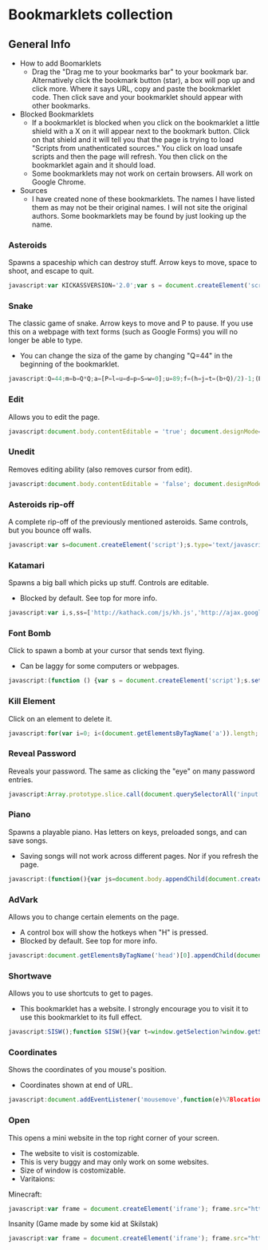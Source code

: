 # Bookmarklets collection

## General Info
* How to add Boomarklets
    * Drag the "Drag me to your bookmarks bar" to your bookmark bar. Alternatively click the bookmark button (star), a box will pop up and click more. Where it says URL, copy and paste the bookmarklet code. Then click save and your bookmarklet should appear with other bookmarks.
* Blocked Bookmarklets
    * If a bookmarklet is blocked when you click on the bookmarklet a little shield with a X on it will appear next to the bookmark button. Click on that shield and it will tell you that the page is trying to load "Scripts from unathenticated sources." You click on load unsafe scripts and then the page will refresh. You then click on the bookmarklet again and it should load.
    * Some bookmarklets may not work on certain browsers. All work on Google Chrome. 
* Sources
    * I have created none of these bookmarklets. The names I have listed them as may not be their original names. I will not site the original authors. Some bookmarklets may be found by just looking up the name.

### Asteroids
Spawns a spaceship which can destroy stuff. Arrow keys to move, space to shoot, and escape to quit.

```js
javascript:var KICKASSVERSION='2.0';var s = document.createElement('script');s.type='text/javascript';document.body.appendChild(s);s.src='//hi.kickassapp.com/kickass.js';void(0);
```

### Snake 
The classic game of snake. Arrow keys to move and P to pause. If you use this on a webpage with text forms (such as Google Forms) you will no longer be able to type.
* You can change the siza of the game by changing "Q=44" in the beginning of the bookmarklet.

```js
javascript:Q=44;m=b=Q*Q;a=[P=l=u=d=p=S=w=0];u=89;f=(h=j=t=(b+Q)/2)-1;(B=(D=document).body).appendChild(x=D.createElement("p"));(X=x.style).position="fixed";X.left=X.top=0;X.background="#FFF";x.innerHTML="<p></p><canvas>";v=(s=x.childNodes)[0];(s=s[1]).width=s.height=5*Q;c=s.getContext("2d"); onkeydown=onblur=F=function(e,g){g?a[f]?(w+=m,f=Math.random(l+=8)*(R=Q-2)*R|(u=0),F(f+=Q+1+2*(f/R|0),g)):F(f):0>e?(l?--l:(y=t,t=a[t]-2,F(y)),S+=(w*=0.8)/4,m=999/(u++ +10),a[h+=[-1,-Q,1,Q][d=p]]?B.removeChild(x,alert("Game Over")):(F(h),F(e,j=h),v.innerHTML=P?(setTimeout(F,50,e,0),S|0):"Press P")):-e?(y=(a[e]=e<Q|e>=Q*Q-Q|!(e%Q)|e%Q==Q-1|2*(e==h))+(e==f),e==h&&(a[j]=2+h),c.fillStyle="hsl("+99*!a[e]+","+2*m+"%,"+50*y+"%)",c.fillRect(e%Q*5,5*(e/Q|0),5,5)):isNaN(y=e.keyCode-37)|43==y?(P=y&&!P)&&F(-1): p=!P|y&-4|!(y^2^d)?p:y;return!1};for(;--b;F(b));void F(-1);
```

### Edit
Allows you to edit the page. 

```js
javascript:document.body.contentEditable = 'true'; document.designMode='on'; void 0
```

### Unedit
Removes editing ability (also removes cursor from edit).

```js
javascript:document.body.contentEditable = 'false'; document.designMode='off'; void 0
```

### Asteroids rip-off
A complete rip-off of the previously mentioned asteroids. Same controls, but you bounce off walls.

```js
javascript:var s=document.createElement('script');s.type='text/javascript';s.onerror=function(e){alert('Failed to load the script. The site\'s Content Security Policy might be blocking it. Feel free to try again.');};document.body.appendChild(s);s.src='https://blog.roysolberg.com/js/dom2.min.js';void(0);
```

### Katamari
Spawns a big ball which picks up stuff. Controls are editable.
* Blocked by default. See top for more info.

```js
javascript:var i,s,ss=['http://kathack.com/js/kh.js','http://ajax.googleapis.com/ajax/libs/jquery/1.5.1/jquery.min.js'];for(i=0;i!=ss.length;i++){s=document.createElement('script');s.src=ss[i];document.body.appendChild(s);}void(0);
```

### Font Bomb
Click to spawn a bomb at your cursor that sends text flying. 
* Can be laggy for some computers or webpages.

```js
javascript:(function () {var s = document.createElement('script');s.setAttribute('src', 'http://fontbomb.ilex.ca/js/main.js');document.body.appendChild(s);}());
```

### Kill Element
Click on an element to delete it.

```js
javascript:for(var i=0; i<(document.getElementsByTagName('a')).length; i++) {(document.getElementsByTagName('a')[i]).style.pointerEvents = 'none';}function handler(e) {e = e || window.event;var target = e.target || e.srcElement;target.style.display = 'none';document.removeEventListener('click', handler, false);cursor('default');for(var i=0; i<(document.getElementsByTagName('a')).length; i++) {(document.getElementsByTagName('a')[i]).style.pointerEvents = 'initial';}}document.addEventListener('click', handler, false);cursor('crosshair');function cursor(cur) { document.body.style.cursor = cur; }
```

### Reveal Password
Reveals your password. The same as clicking the "eye" on many password entries.

```js
javascript:Array.prototype.slice.call(document.querySelectorAll('input[type=password]')).map(function(el){el.setAttribute('type','text')})
```

### Piano
Spawns a playable piano. Has letters on keys, preloaded songs, and can save songs.
* Saving songs will not work across different pages. Nor if you refresh the page.

```js
javascript:(function(){var js=document.body.appendChild(document.createElement("script"));js.onerror=function(){alert("Sorry, the script could not be loaded.")};js.src="https://rawgit.com/Krazete/bookmarklets/master/piano.js"})();
```

### AdVark
Allows you to change certain elements on the page.
* A control box will show the hotkeys when "H" is pressed.
* Blocked by default. See top for more info.

```js
javascript:document.getElementsByTagName('head')[0].appendChild(document.createElement('script')).setAttribute('src','http://www.karmatics.com/aardvark/bookmarklet.js')
```

### Shortwave
Allows you to use shortcuts to get to pages.
* This bookmarklet has a website. I strongly encourage you to visit it to use this bookmarklet to its full effect.

```js
javascript:SISW();function SISW(){var t=window.getSelection?window.getSelection():(document.getSelection?document.getSelection():(document.selection?document.selection.createRange().text:''));var c=window.prompt('Type `help` for a list of commands:');if(t!=''){if(c){c+=' '+t;}else{c=''+t;};};if(c){var u='http://shortwaveapp.com/?go&c='+c+'&t='+(document.title?encodeURI(document.title):'')+'&s=http://';if(c.substring(0,1)==' '){var w=window.open(u);w.focus();}else{window.location.href=u;};};};
```

### Coordinates
Shows the coordinates of you mouse's position. 
* Coordinates shown at end of URL.

```js
javascript:document.addEventListener('mousemove',function(e)%7Blocation.hash=(window.scrollX+e.clientX)+','+(window.scrollY+e.clientY)%7D,true);
```

### Open
This opens a mini website in the top right corner of your screen.
* The website to visit is costomizable.
* This is very buggy and may only work on some websites.
* Size of window is costomizable.
* Varitaions:

Minecraft:
```js
javascript:var frame = document.createElement('iframe'); frame.src="https://classic.minecraft.net"; frame.style.position="fixed"; frame.style.top="5%"; frame.style.right="0%";frame.style.height="700px";frame.style.width="750px"; frame.style.zIndex="100000"; document.body.appendChild(frame);var btn = document.createElement('button');btn.style.position="fixed";btn.style.top="5%";btn.style.right="25%";btn.zIndex="100000";btn.innerHTML="HIDE";document.body.appendChild(btn);
```

Insanity (Game made by some kid at Skilstak)
```js
javascript:var frame = document.createElement('iframe'); frame.src="https://insanity.netlify.com/"; frame.style.position="fixed"; frame.style.top="5%"; frame.style.right="0%";frame.style.height="575px";frame.style.width="700px"; frame.style.zIndex="100000"; document.body.appendChild(frame);var btn = document.createElement('button');btn.style.position="fixed";btn.style.top="5%";btn.style.right="25%";btn.zIndex="100000";btn.innerHTML="HIDE";document.body.appendChild(btn);
```
    



